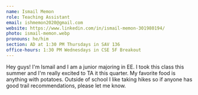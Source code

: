```yaml
---
name: Ismail Memon
role: Teaching Assistant
email: ishmemon2020@gmail.com
website: https://www.linkedin.com/in/ismail-memon-301980194/
photo: ismail-memon.webp
pronouns: he/him
section: AD at 1:30 PM Thursdays in SAV 136
office-hours: 1:30 PM Wednesdays in CSE 5F Breakout
---
```


Hey guys! I'm Ismail and I am a junior majoring in EE. I took this class this summer and I'm really excited to TA it this quarter. My favorite food is anything with potatoes. Outside of school I like taking hikes so if anyone has good trail recommendations, please let me know.
